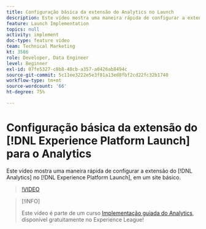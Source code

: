 ```yaml
---
title: Configuração básica da extensão do Analytics no Launch
description: Este vídeo mostra uma maneira rápida de configurar a extensão do Analytics no Launch, em um site básico.
feature: Launch Implementation
topics: null
activity: implement
doc-type: feature video
team: Technical Marketing
kt: 3586
role: Developer, Data Engineer
level: Beginner
exl-id: 07fe5327-c8b8-48cb-a357-a0426ab8494c
source-git-commit: 5c11ee3222e5e3f81a13ed8fbf2cd22fc32b1740
workflow-type: tm+mt
source-wordcount: '66'
ht-degree: 75%

---
```


# Configuração básica da extensão do [!DNL Experience Platform Launch] para o Analytics

Este vídeo mostra uma maneira rápida de configurar a extensão do [!DNL Analytics] no [!DNL Experience Platform Launch], em um site básico.

>[!VIDEO](https://video.tv.adobe.com/v/28751/?quality=12)

>[!INFO]
>
> Este vídeo é parte de um curso [Implementação guiada do Analytics](https://experienceleague.adobe.com/?recommended=Analytics-D-1-2019.1), disponível gratuitamente no Experience League!